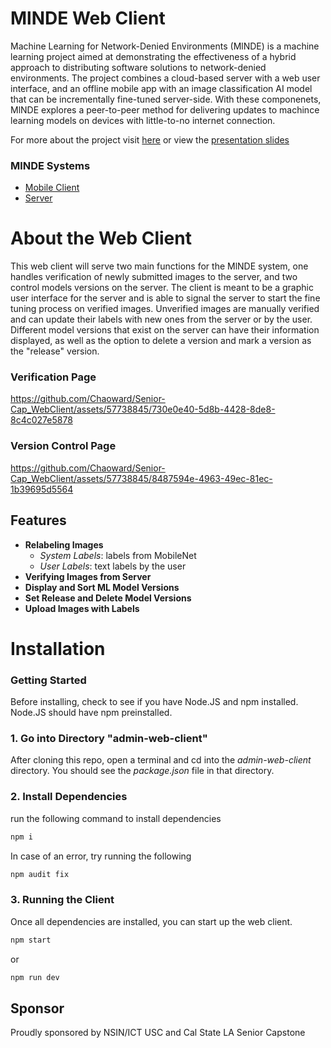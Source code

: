 # MlNDE Web Client

Machine Learning for Network-Denied Environments (MlNDE) is a machine learning project aimed at demonstrating the effectiveness of a hybrid approach to distributing software solutions to network-denied environments. The project combines a cloud-based server with a web user interface, and an offline mobile app with an image classification AI model that can be incrementally fine-tuned server-side.
With these componenets, MlNDE explores a peer-to-peer method for delivering updates to machince learning models on devices with little-to-no internet connection.

For more about the project visit [here](https://ascent.cysun.org/project/project/view/206) or view the [presentation slides](https://docs.google.com/presentation/d/13EFhmbbCMPtfYBnF4iBhyzKesb5ix88vZ7o3OJCPOOM/edit?usp=sharing)

### MlNDE Systems
- [Mobile Client](https://github.com/kevinmaravillas/MobileClient/tree/Main)
- [Server](https://github.com/Chaoward/MlNDE_Server)


# About the Web Client
This web client will serve two main functions for the MlNDE system, one handles verification of newly submitted images to the server, and two control models versions on the server.
The client is meant to be a graphic user interface for the server and is able to signal the server to start the fine tuning process on verified images.
Unverified images are manually verified and can update their labels with new ones from the server or by the user.
Different model versions that exist on the server can have their information displayed, as well as the option to delete a version and mark a version as the "release" version.

### Verification Page

https://github.com/Chaoward/Senior-Cap_WebClient/assets/57738845/730e0e40-5d8b-4428-8de8-8c4c027e5878



### Version Control Page

https://github.com/Chaoward/Senior-Cap_WebClient/assets/57738845/8487594e-4963-49ec-81ec-1b39695d5564



## Features
- **Relabeling Images**
  - *System Labels*: labels from MobileNet
  - *User Labels*: text labels by the user
- **Verifying Images from Server**
- **Display and Sort ML Model Versions**
- **Set Release and Delete Model Versions**
- **Upload Images with Labels**


# Installation

### Getting Started
Before installing, check to see if you have Node.JS and npm installed. Node.JS should have npm preinstalled.

### 1. Go into Directory "admin-web-client"
After cloning this repo, open a terminal and cd into the *admin-web-client* directory. You should see the *package.json* file in that directory.

### 2. Install Dependencies
run the following command to install dependencies
```sh
npm i
```

In case of an error, try running the following
```sh
npm audit fix
```

### 3. Running the Client
Once all dependencies are installed, you can start up the web client.
```sh
npm start
```
or
```sh
npm run dev
```

## Sponsor
Proudly sponsored by NSIN/ICT USC and Cal State LA Senior Capstone
